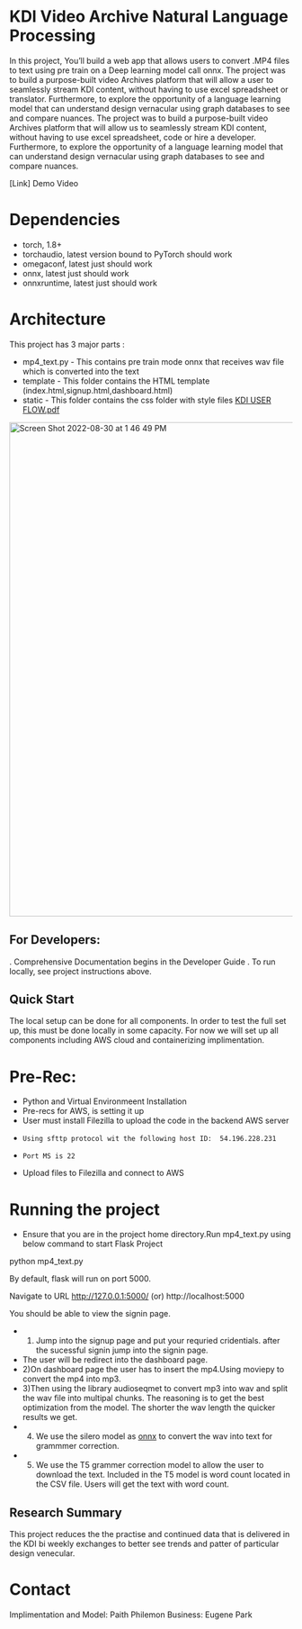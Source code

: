 # KDI Video Archive Natural Language Processing 

In this project, You’ll build a web app that allows users to convert .MP4 files to text using pre train on a Deep learning model call onnx.
The project was to build a purpose-built video Archives platform that will allow a user to seamlessly stream KDI content, without having to use excel spreadsheet or translator. Furthermore, to explore the opportunity of a language learning model that can understand design vernacular using graph databases to see and compare nuances. 
The project was to build a purpose-built video Archives platform that will allow us to seamlessly stream KDI content, without having to use excel spreadsheet, code or hire a developer. Furthermore, to explore the opportunity of a language learning model that can understand design vernacular using graph databases to see and compare nuances. 

[Link] Demo Video


# Dependencies
  - torch, 1.8+
  - torchaudio, latest version bound to PyTorch should work
  - omegaconf, latest just should work
  - onnx, latest just should work
  - onnxruntime, latest just should work

# Architecture 
This project has 3 major parts :
- mp4_text.py - This contains pre train mode onnx that receives wav file which is converted into the text
- template - This folder contains the HTML template (index.html,signup.html,dashboard.html)
- static - This folder contains the css folder with style files
[KDI USER FLOW.pdf](https://github.com/Mspaith/KDI/files/9455707/KDI.USER.FLOW.pdf)

<img width="878" alt="Screen Shot 2022-08-30 at 1 46 49 PM" src="https://user-images.githubusercontent.com/53205087/187518336-c627fefc-bdc0-4370-a4f3-7d98f8844136.png">



## For Developers:
. Comprehensive Documentation begins in the Developer Guide
. To run locally, see project instructions above.

## Quick Start
The local setup can be done for all components. In order to test the full set up, this must be done locally in some capacity. For now we will set up all components including AWS cloud and containerizing implimentation. 

# Pre-Rec:
- Python and Virtual Environmeent Installation
- Pre-recs for AWS, is setting it up
- User must install Filezilla to upload the code in the backend AWS server
-     Using sfttp protocol wit the following host ID:  54.196.228.231 
-     Port MS is 22
- Upload files to Filezilla and connect to AWS

# Running the project

- Ensure that you are in the project home directory.Run mp4_text.py using below command to start Flask Project

python mp4_text.py

By default, flask will run on port 5000.

Navigate to URL http://127.0.0.1:5000/ (or) http://localhost:5000

You should be able to view the signin page.
- 1) Jump into the signup page and put your requried cridentials. after the sucessful signin jump into the signin page. 
- The user will be redirect into the dashboard page. 
- 2)On dashboard page the user has to insert the mp4.Using moviepy to convert the mp4 into mp3. 
- 3)Then using the library audioseqmet to convert mp3 into wav and split the wav file into multipal chunks. The reasoning is to get the best optimization from the model. The shorter the wav length the quicker results we get. 
- 4) We use the silero model as [onnx](https://github.com/snakers4/silero-models) to convert the wav into text for grammmer correction.
- 5) We use the T5 grammer correction model to allow the user to download the text. Included in the T5 model is word count located in the CSV file. Users will get the text with word count.


## Research Summary 
This project reduces the the practise and continued data that is delivered in the KDI bi weekly exchanges to better see trends and patter of particular design venecular. 

# Contact 
Implimentation and Model: Paith Philemon
Business: Eugene Park







